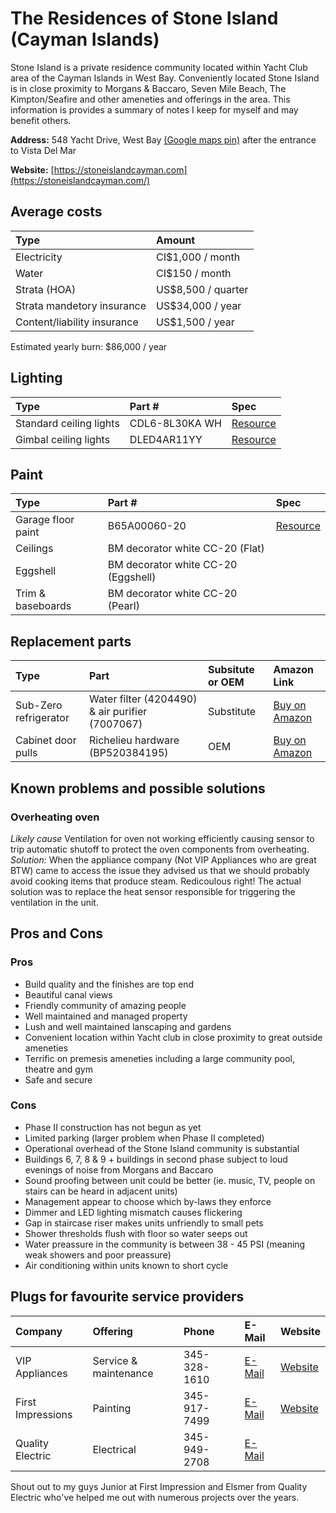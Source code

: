 # The Residences of Stone Island (Cayman Islands)

Stone Island is a private residence community located within Yacht Club area of the Cayman Islands in West Bay. Conveniently located Stone Island is in close proximity to Morgans & Baccaro, Seven Mile Beach, The Kimpton/Seafire and other ameneties and offerings in the area. This information is provides a summary of notes I keep for myself and may benefit others.

**Address:** 548 Yacht Drive, West Bay [(Google maps pin)](https://maps.app.goo.gl/ncjPeBmQnr7DBB1Z7) after the entrance to Vista Del Mar 

**Website:** [https://stoneislandcayman.com](https://stoneislandcayman.com/)

## Average costs

| Type  | Amount         | 
| :----- |:-------------- |
| Electricity | CI$1,000 / month |
| Water | CI$150 / month |
| Strata (HOA) | US$8,500 / quarter |
| Strata mandetory insurance | US$34,000 / year |
| Content/liability insurance | US$1,500 / year |

Estimated yearly burn: $86,000 / year

## Lighting

| Type                    | Part #         | Spec  |
| :----------------------- |:-------------- | :----- |
| Standard ceiling lights | CDL6-8L30KA WH | [Resource](https://github.com/sagewrk/stone-island/blob/main/pdf/standard-ceiling-lights.pdf) |
| Gimbal ceiling lights   | DLED4AR11YY    | [Resource](https://github.com/sagewrk/stone-island/blob/main/pdf/ceiling-lights.pdf) |

## Paint

| Type                | Part #           | Spec  |
| :------------------- |:------------- | :----- |
| Garage floor paint | B65A00060-20  | [Resource](https://www.sherwin-williams.com/architects-specifiers-designers/products/armorseal-rexthane-i?itemCatentryId=18424) |
| Ceilings | BM decorator white CC-20 (Flat) ||
| Eggshell | BM decorator white CC-20 (Eggshell) ||
| Trim & baseboards | BM decorator white CC-20 (Pearl) ||

## Replacement parts

| Type | Part | Subsitute or OEM | Amazon Link |
| :--- |:---- | :----------------| :-----------|
|Sub-Zero refrigerator | Water filter (4204490) & air purifier (7007067) | Substitute | [Buy on Amazon](https://www.amazon.com/dp/B098NKZQL5?ref=ppx_yo2ov_dt_b_product_details&th=1)
|Cabinet door pulls | Richelieu hardware (BP520384195) | OEM | [Buy on Amazon](https://www.amazon.com/Richelieu-Hardware-BP520384195-Contemporary-Stainless/dp/B01ICT6H9I/ref=pd_ci_mcx_mh_mcx_views_0?pd_rd_w=ev4lq&content-id=amzn1.sym.8b590b55-908d-4829-9f90-4c8752768e8b%3Aamzn1.symc.40e6a10e-cbc4-4fa5-81e3-4435ff64d03b&pf_rd_p=8b590b55-908d-4829-9f90-4c8752768e8b&pf_rd_r=FWFKCEF4DFZ22719BGCM&pd_rd_wg=xNZW9&pd_rd_r=f2d1d1ec-b5ba-42e8-b0c1-c71999afcca9&pd_rd_i=B01ICT6H9I&th=1)

## Known problems and possible solutions

### Overheating oven

*Likely cause* Ventilation for oven not working efficiently causing sensor to trip automatic shutoff to protect the oven components from overheating. \
*Solution:* When the appliance company (Not VIP Appliances who are great BTW) came to access the issue they advised us that we should probably avoid cooking items that produce steam. Redicoulous right! The actual solution was to replace the heat sensor responsible for triggering the ventilation in the unit.

## Pros and Cons

### Pros

* Build quality and the finishes are top end
* Beautiful canal views
* Friendly community of amazing people
* Well maintained and managed property
* Lush and well maintained lanscaping and gardens
* Convenient location within Yacht club in close proximity to great outside ameneties
* Terrific on premesis ameneties including a large community pool, theatre and gym
* Safe and secure

### Cons

* Phase II construction has not begun as yet
* Limited parking (larger problem when Phase II completed)
* Operational overhead of the Stone Island community is substantial
* Buildings 6, 7, 8 & 9 + buildings in second phase subject to loud evenings of noise from Morgans and Baccaro
* Sound proofing between unit could be better (ie. music, TV, people on stairs can be heard in adjacent units)
* Management appear to choose which by-laws they enforce
* Dimmer and LED lighting mismatch causes flickering
* Gap in staircase riser makes units unfriendly to small pets
* Shower thresholds flush with floor so water seeps out
* Water preassure in the community is between 38 - 45 PSI (meaning weak showers and poor preassure)
* Air conditioning within units known to short cycle

## Plugs for favourite service providers

| Company | Offering | Phone | E-Mail | Website |
| :------ |:-------- | :---- | :----- | :------ |
| VIP Appliances | Service & maintenance | 345-328-1610 | [E-Mail](mailto:vipservicescayman@gmail.com) | [Website](https://vipservicesky.com/) |
| First Impressions | Painting | 345-917-7499 | [E-Mail](mailto:firstimpressions@candw.ky) | [Website](https://www.firstimpressions.ky/) |
| Quality Electric | Electrical | 345-949-2708 | [E-Mail](mailto:qualityelectric@candw.ky) ||

Shout out to my guys Junior at First Impression and Elsmer from Quality Electric who've helped me out with numerous projects over the years.
